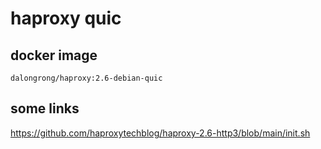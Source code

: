 # haproxy quic


## docker image

```code
dalongrong/haproxy:2.6-debian-quic
```

## some links

https://github.com/haproxytechblog/haproxy-2.6-http3/blob/main/init.sh